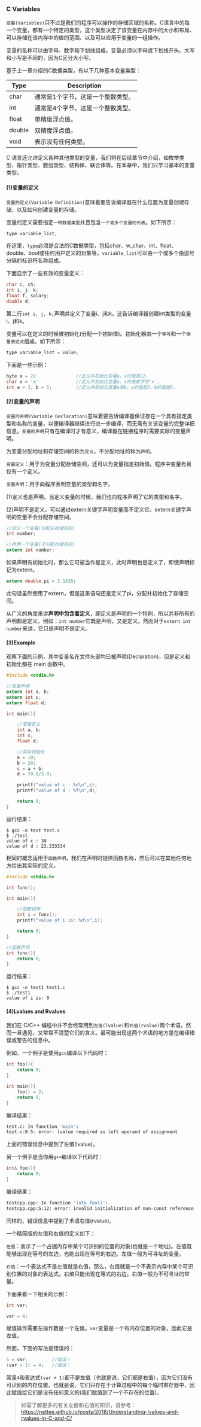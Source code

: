 ### C Variables

`变量(Variables)`只不过是我们的程序可以操作的存储区域的名称。C语言中的每一个变量，都有一个特定的类型，这个类型决定了该变量在内存中的大小和布局、可以存储在该内存中的值的范围、以及可以应用于变量的一组操作。

变量的名称可以由字母、数字和下划线组成。变量必须以字母或下划线开头。大写和小写是不同的，因为C区分大小写。

基于上一章介绍的C数据类型，有以下几种基本变量类型：

| Type   | Description                       |
| ------ | --------------------------------- |
| char   | 通常是1个字节，这是一个整数类型。 |
| int    | 通常是4个字节，这是一个整数类型。 |
| float  | 单精度浮点值。                    |
| double | 双精度浮点值。                    |
| void   | 表示没有任何类型。                |

C 语言还允许定义各种其他类型的变量，我们将在后续章节中介绍，如枚举类型、指针类型、数组类型、结构体、联合体等。在本章中，我们只学习基本的变量类型。

#### (1)变量的定义

`变量的定义(Variable Definition)`意味着要告诉编译器在什么位置为变量创建存储，以及如何创建变量的存储。

变量的定义需要指定`一种数据类型`并且包含`一个或多个变量的列表`。如下所示：

```c
type variable_list;
```

在这里，`type`必须是合法的C数据类型，包括char、w_char、int、float、double、bool或任何用户定义的对象等。`variable_list`可以由一个或多个由逗号分隔的标识符名称组成。

下面显示了一些有效的变量定义：

```c
char c, ch;
int i, j, k;
float f, salary;
double d;
```

第二行`int i, j, k;`声明并定义了变量i、j和k。这告诉编译器创建int类型的变量i、j和k。

变量可以在定义的时候被初始化(分配一个初始值)。初始化器由一个`等号`和一个`常量表达式`组成。如下所示：

```c
type variable_list = value;
```

下面是一些示例：

```c
byte a = 22               //定义并初始化变量a，a的值是22。
char x = 'x'              //定义并初始化变量x，x的值是字符'x'。
int a = 3, b = 5;         //定义并初始化变量a和b。a的值是3，b的值是5.
```

#### (2)变量的声明

`变量的声明(Variable Declaration)`意味着要告诉编译器保证存在一个具有指定类型和名称的变量，以便编译器继续进行进一步编译，而无需有关该变量的完整详细信息。`变量的声明`只有在编译时才有意义，编译器在链接程序时需要实际的变量声明。

为变量分配地址和存储空间的称为`定义`，不分配地址的称为`声明`。

`变量定义`：用于为变量分配存储空间，还可以为变量指定初始值。程序中变量有且仅有一个定义。

`变量声明`：用于向程序表明变量的类型和名字。

(1)定义也是声明，当定义变量的时候，我们也向程序声明了它的类型和名字。

(2)声明不是定义，可以通过extern关键字声明变量而不定义它。extern关键字声明的变量不会分配存储空间。

```c
//定义一个变量(分配实存储空间)
int number;
```

```c
//声明一个变量(不分配存储空间)
extern int number;
```

如果声明有初始化时，那么它可被当作是定义，此时声明也是定义了，即使声明标记为extern。

```c
extern double pi = 3.1416;
```

此句话虽然使用了extern，但是这条语句还是定义了pi，分配并初始化了存储空间。



从广义的角度来讲**声明中包含着定义**，即定义是声明的一个特例，所以并非所有的声明都是定义。例如：`int number`它既是声明，又是定义。然而对于`extern int number`来讲，它只是声明不是定义。 



#### (3)Example

观察下面的示例，其中变量名在文件头部均已被声明(Declaration)，但是定义和初始化都在 main 函数中。

```c
#include <stdio.h>

//变量声明
extern int a, b;
extern int c;
extern float d;

int main(){

	//变量定义
	int a, b;
	int c;
	float d;

	//实际初始化
	a = 10;
	b = 20;
	c = a + b;
	d = 70.0/3.0;

	printf("value of c : %d\n",c);
	printf("value of d : %f\n",d);

	return 0;
}
```

运行结果：

```
$ gcc -o test test.c
$ ./test           
value of c : 30
value of d : 23.333334
```

相同的概念适用于`函数声明`，我们在声明时提供函数名称，然后可以在其他任何地方给出其实际的定义。

```c
#include <stdio.h>

int func();

int main(){

	//函数调用
	int i = func();
	printf("value of i is: %d\n",i);

	return 0;
}

//函数声明
int func(){
	return 0;
}
```

运行结果：

```
$ gcc -o test1 test1.c
$ ./test1          
value of i is: 0
```



#### (4)Lvalues and Rvalues

我们在 C/C++ 编程中并不会经常用到`左值(lvalue)`和`右值(rvalue)`两个术语。然而一旦遇见，又常常不清楚它们的含义。最可能出现这两个术语的地方是在编译错误或警告的信息中。

例如，一个例子是使用`gcc`编译以下代码时：

```c
int foo(){
	return 0;
}

int main(){
	foo() = 2;
	return 0;
}
```

编译结果：

```bash
test.c: In function 'main':
test.c:8:5: error: lvalue required as left operand of assignment
```

上面的错误信息中提到了左值(lvalue)。

另一个例子是当你用`g++`编译以下代码时：

```c
int& foo(){
	return 0;
}
```

编译结果：

```bash
testcpp.cpp: In function 'int& foo()':
testcpp.cpp:5:12: error: invalid initialization of non-const reference of type 'int&' from an rvalue of type 'int'
```

同样的，错误信息中提到了术语右值(rvalue)。

一个精简版的左值和右值的定义如下：

`左值`：表示了一个占据内存中某个可识别的位置的对象(也就是一个地址)。左值既能够出现在等号的左边，也能出现在等号的右边。左值一般为可寻址的变量。

`右值`：一个表达式不是左值就是右值，那么，右值就是一个不表示内存中某个可识别位置的对象的表达式。右值只能出现在等式的右边。右值一般为不可寻址的常量。



下面来看一下相关的示例：

```c
int var;

var = 4;
```

赋值操作需要左操作数是一个左值。`var`变量是一个有内存位置的对象，因此它是左值。

然而，下面的写法是错误的：

``` c
4 = var;         //错误！
(var + 1) = 4;   //错误！
```

常量`4`和表达式`(var + 1)`都不是左值（也就是说，它们都是右值），因为它们没有可识别的内存位置。也就是说，它们只存在于计算过程中的每个临时寄存器中，因此赋值给它们是没有任何意义的(我们赋值到了一个不存在的位置)。

> 如需了解更多的有关左值和右值的知识，请参考：https://nettee.github.io/posts/2018/Understanding-lvalues-and-rvalues-in-C-and-C/




